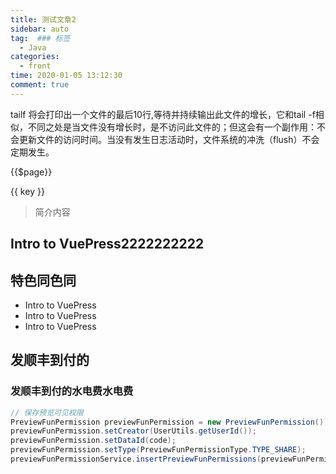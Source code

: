 ```yaml
---
title: 测试文章2
sidebar: auto
tag:  ### 标签
  - Java
categories: 
  - front
time: 2020-01-05 13:12:30
comment: true
---
```


tailf 将会打印出一个文件的最后10行,等待并持续输出此文件的增长，它和tail -f相似，不同之处是当文件没有增长时，是不访问此文件的；但这会有一个副作用：不会更新文件的访问时间。当没有发生日志活动时，文件系统的冲洗（flush）不会定期发生。

<!-- more -->

{{$page}}

<span v-for="(item, key) in $categories._metaMap">{{ key }} </span>

> 简介内容

## Intro to VuePress2222222222


## 特色同色同

- Intro to VuePress
- Intro to VuePress
- Intro to VuePress



## 发顺丰到付的

### 发顺丰到付的水电费水电费

```java
// 保存预览可见权限
PreviewFunPermission previewFunPermission = new PreviewFunPermission();
previewFunPermission.setCreator(UserUtils.getUserId());
previewFunPermission.setDataId(code);
previewFunPermission.setType(PreviewFunPermissionType.TYPE_SHARE);
previewFunPermissionService.insertPreviewFunPermissions(previewFunPermission, funPermissionIds);
```
